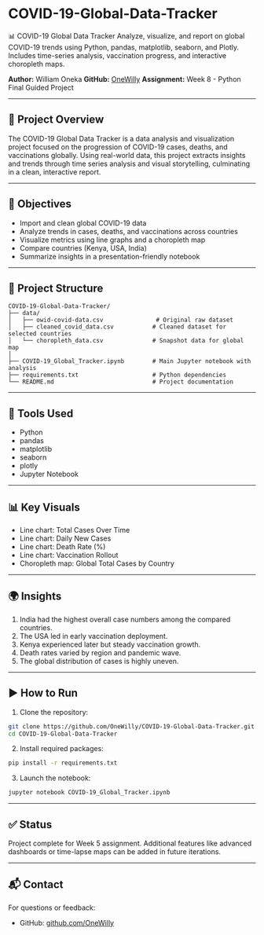 # COVID-19-Global-Data-Tracker
📊 COVID-19 Global Data Tracker Analyze, visualize, and report on global COVID-19 trends using Python, pandas, matplotlib, seaborn, and Plotly. Includes time-series analysis, vaccination progress, and interactive choropleth maps.

**Author:** William Oneka
**GitHub:** [OneWilly](https://github.com/OneWilly)
**Assignment:** Week 8 - Python Final Guided Project

---

## 📌 Project Overview

The COVID-19 Global Data Tracker is a data analysis and visualization project focused on the progression of COVID-19 cases, deaths, and vaccinations globally. Using real-world data, this project extracts insights and trends through time series analysis and visual storytelling, culminating in a clean, interactive report.

---

## 🎯 Objectives

* Import and clean global COVID-19 data
* Analyze trends in cases, deaths, and vaccinations across countries
* Visualize metrics using line graphs and a choropleth map
* Compare countries (Kenya, USA, India)
* Summarize insights in a presentation-friendly notebook

---

## 📁 Project Structure

```
COVID-19-Global-Data-Tracker/
├── data/
│   ├── owid-covid-data.csv               # Original raw dataset
│   ├── cleaned_covid_data.csv           # Cleaned dataset for selected countries
│   └── choropleth_data.csv              # Snapshot data for global map
│
├── COVID-19_Global_Tracker.ipynb        # Main Jupyter notebook with analysis
├── requirements.txt                     # Python dependencies
└── README.md                            # Project documentation
```

---

## 🧰 Tools Used

* Python
* pandas
* matplotlib
* seaborn
* plotly
* Jupyter Notebook

---

## 📊 Key Visuals

* Line chart: Total Cases Over Time
* Line chart: Daily New Cases
* Line chart: Death Rate (%)
* Line chart: Vaccination Rollout
* Choropleth map: Global Total Cases by Country

---

## 🌍 Insights

1. India had the highest overall case numbers among the compared countries.
2. The USA led in early vaccination deployment.
3. Kenya experienced later but steady vaccination growth.
4. Death rates varied by region and pandemic wave.
5. The global distribution of cases is highly uneven.

---

## ▶️ How to Run

1. Clone the repository:

```bash
git clone https://github.com/OneWilly/COVID-19-Global-Data-Tracker.git
cd COVID-19-Global-Data-Tracker
```

2. Install required packages:

```bash
pip install -r requirements.txt
```

3. Launch the notebook:

```bash
jupyter notebook COVID-19_Global_Tracker.ipynb
```

---

## ✅ Status

Project complete for Week 5 assignment. Additional features like advanced dashboards or time-lapse maps can be added in future iterations.

---

## 📬 Contact

For questions or feedback:

* GitHub: [github.com/OneWilly](https://github.com/OneWilly)
